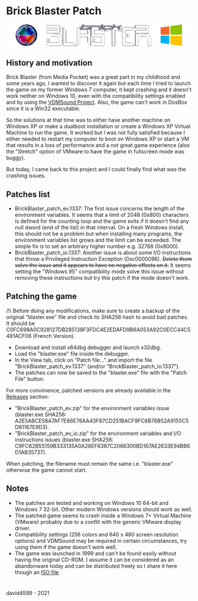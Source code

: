 # Brick Blaster Patch

<img src="img/BrickBlasterPatch_logo.png" alt="Brick Blaster Patch Logo">

## History and motivation
Brick Blaster (from Media Pocket) was a great part in my childhood and some years ago, I wanted to discover it again but each time I tried to launch the game on my former Windows 7 computer, it kept crashing and it doesn't work neither on Windows 10, even with the compatibility settings enabled and by using the [VDMSound Project](https://sourceforge.net/projects/vdmsound/).
Also, the game can't work in DosBox since it is a Win32 executable.

So the solutions at that time was to either have another machine on Windows XP or make a dualboot installation or create a Windows XP Virtual Machine to run the game.
It worked but I was not fully satisfied because I either needed to restart my computer to boot on Windows XP or start a VM that results in a loss of performance and a not great game experience (also the "Stretch" option of VMware to have the game in fullscreen mode was buggy).

But today, I came back to this project and I could finally find what was the crashing issues.

## Patches list
- BrickBlaster_patch_ev.1337: The first issue concerns the length of the environment variables. It seems that a limit of 2048 (0x800) characters is defined for the counting loop and the game exits if it doesn't find any null dword (end of the list) in that interval. On a fresh Windows install, this should not be a problem but when installing many programs, the environment variables list grows and the limit can be exceeded. The simple fix is to set an arbitrary higher number e.g. 32768 (0x8000).
- BrickBlaster_patch_io.1337: Another issue is about some I/O instructions that throw a Privileged Instruction Exception (0xc0000096). <del>Delete them solve the issue and it appears to have no negative effects on it.</del> It seems setting the "Windows 95" compatibility mode solve this issue without removing these instructions but try this patch if the mode doesn't work.

## Patching the game
/!\ Before doing any modifications, make sure to create a backup of the original "blaster.exe" file and check its SHA256 hash to avoid bad patches. It should be C0FC698A0C928127DB285138F3FDC4E2EDAFD9B6A053A92C0ECC44C5481ACF06 (French Version).

- Download and install x64dbg debugger and launch x32dbg.
- Load the "blaster.exe" file inside the debugger.
- In the View tab, click on "Patch file..." and import the file "BrickBlaster_patch_ev.1337" (and/or "BrickBlaster_patch_io.1337").
- The patches can now be saved to the "blaster.exe" file with the "Patch File" button.

For more convinience, patched versions are already available in the [Releases](https://github.com/david4599/BrickBlaster-Patch/releases/latest) section:
- "BrickBlaster_patch_ev.zip" for the environment variables issue (blaster.exe SHA256: A2E5ABCE58A7AF7E86E76AA43F87CD251BACF9FC6B76B52A9155C5D61167E9D3).
- "BrickBlaster_patch_ev_io.zip" for the environment variables and I/O instructions issues (blaster.exe SHA256: C9FC62B55159B333135A0A28EF6387C2066300BD167AE2633E94BB6D1AB35737).

When patching, the filename must remain the same i.e. "blaster.exe" otherwise the game cannot start.

## Notes
- The patches are tested and working on Windows 10 64-bit and Windows 7 32-bit. Other modern Windows versions should work as well.
- The patched game seems to crash inside a Windows 7+ Virtual Machine (VMware) probably due to a conflit with the generic VMware display driver.
- Compatibility settings (256 colors and 640 x 480 screen resolution options) and VDMSound may be required in certain circumstances, try using them if the game doesn't work well.
- The game was launched in 1999 and can't be found easily without having the original CD-ROM. I assume it can be considered as an abandonware today and can be distributed freely so I share it here though an [ISO file](https://www.dropbox.com/s/91b3xgbr1c1e86v/Brick%20Blaster.iso?dl=1).

#
david4599 - 2021